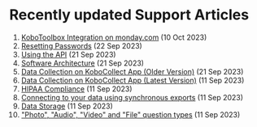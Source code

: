 # Recently updated Support Articles

<!--This page is auto generated using the `scripts/last-updated.py` script, do not update manually-->
1. [KoboToolbox Integration on monday.com](kobotoolbox_monday_integration.md) (10 Oct 2023)
1. [Resetting Passwords](reset_password.md) (22 Sep 2023)
1. [Using the API](api.md) (21 Sep 2023)
1. [Software Architecture](software_architecture.md) (21 Sep 2023)
1. [Data Collection on KoboCollect App (Older Version)](kobocollect-android.md) (21 Sep 2023)
1. [Data Collection on KoboCollect App (Latest Version)](kobocollect_on_android_latest.md) (11 Sep 2023)
1. [HIPAA Compliance](hipaa_compliance.md) (11 Sep 2023)
1. [﻿Connecting to your data using synchronous exports](synchronous_exports.md) (11 Sep 2023)
1. [Data Storage](data_storage.md) (11 Sep 2023)
1. ["Photo", "Audio", "Video" and "File" question types](photo_audio_video_file.md) (11 Sep 2023)
